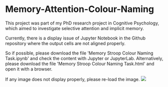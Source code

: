 # Memory-Attention-Colour-Naming
This project was part of my PhD research project in Cognitive Psychology, which aimed to investigate selective attention and implicit memory. 

Currently, there is a display issue of Jupyter Notebook in the Github repository where the output cells are not aligned properly.

So if possible, please download the file 'Memory Stroop Colour Naming Task.ipynb' and check the content with Jupyter or JupyterLab.
Alternatively, please download the file 'Memory Stroop Colour Naming Task.html' and open it with a browser.

If any image does not display properly, please re-load the image.
<img src='https://drive.google.com/uc?export=view&id=1ZlNhtk-00Mts0nUc6z4ha0m-VziZSeDZ'></img>
